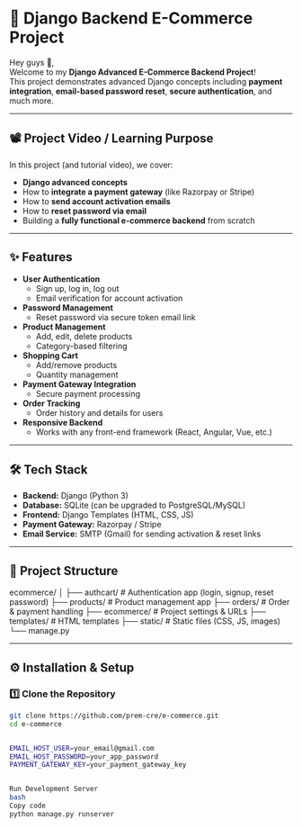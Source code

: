 # 🛒 Django Backend E-Commerce Project

Hey guys 👋,  
Welcome to my **Django Advanced E-Commerce Backend Project**!  
This project demonstrates advanced Django concepts including **payment integration**, **email-based password reset**, **secure authentication**, and much more.

---

## 📽 Project Video / Learning Purpose
In this project (and tutorial video), we cover:
- **Django advanced concepts**
- How to **integrate a payment gateway** (like Razorpay or Stripe)
- How to **send account activation emails**
- How to **reset password via email**
- Building a **fully functional e-commerce backend** from scratch

---

## ✨ Features
- **User Authentication**
  - Sign up, log in, log out
  - Email verification for account activation
- **Password Management**
  - Reset password via secure token email link
- **Product Management**
  - Add, edit, delete products
  - Category-based filtering
- **Shopping Cart**
  - Add/remove products
  - Quantity management
- **Payment Gateway Integration**
  - Secure payment processing
- **Order Tracking**
  - Order history and details for users
- **Responsive Backend**
  - Works with any front-end framework (React, Angular, Vue, etc.)

---

## 🛠 Tech Stack
- **Backend:** Django (Python 3)
- **Database:** SQLite (can be upgraded to PostgreSQL/MySQL)
- **Frontend:** Django Templates (HTML, CSS, JS)
- **Payment Gateway:** Razorpay / Stripe
- **Email Service:** SMTP (Gmail) for sending activation & reset links

---

## 📂 Project Structure
ecommerce/
│
├── authcart/ # Authentication app (login, signup, reset password)
├── products/ # Product management app
├── orders/ # Order & payment handling
├── ecommerce/ # Project settings & URLs
├── templates/ # HTML templates
├── static/ # Static files (CSS, JS, images)
└── manage.py



---

## ⚙️ Installation & Setup

### 1️⃣ Clone the Repository
```bash
git clone https://github.com/prem-cre/e-commerce.git
cd e-commerce


EMAIL_HOST_USER=your_email@gmail.com
EMAIL_HOST_PASSWORD=your_app_password
PAYMENT_GATEWAY_KEY=your_payment_gateway_key


Run Development Server
bash
Copy code
python manage.py runserver
